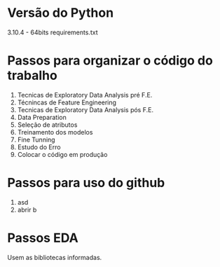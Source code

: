 # Versão do Python
3.10.4 - 64bits
requirements.txt

# Passos para organizar o código do trabalho

1. Tecnicas de Exploratory Data Analysis pré F.E.
2. Técnincas de Feature Engineering
3. Tecnicas de Exploratory Data Analysis pós F.E.
4. Data Preparation
5. Seleção de atributos
6. Treinamento dos modelos
7. Fine Tunning
8. Estudo do Erro
9. Colocar o código em produção

# Passos para uso do github

1. asd
2. abrir b

# Passos EDA

Usem as bibliotecas informadas.